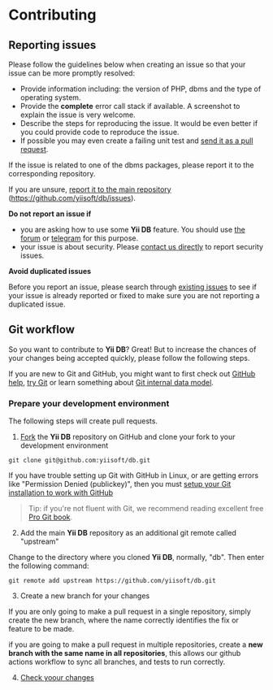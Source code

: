 # Contributing

## Reporting issues

Please follow the guidelines below when creating an issue so that your issue can be more promptly resolved:

* Provide information including: the version of PHP, dbms and the type of operating system.
* Provide the **complete** error call stack if available. A screenshot to explain the issue is very welcome.
* Describe the steps for reproducing the issue. It would be even better if you could provide code to reproduce the issue.
* If possible you may even create a failing unit test and [send it as a pull request](#git-workflow).

If the issue is related to one of the dbms packages, please report it to the corresponding repository.

If you are unsure, [report it to the main repository](https://github.com/yiisoft/db/issues/new) (<https://github.com/yiisoft/db/issues>).

**Do not report an issue if**

* you are asking how to use some **Yii DB** feature. You should use [the forum](https://forum.yiiframework.com/c/yii-3-0/63) or [telegram](https://t.me/yii3en) for this purpose.
* your issue is about security. Please [contact us directly](https://www.yiiframework.com/security/) to report security issues.

**Avoid duplicated issues**

Before you report an issue, please search through [existing issues](https://github.com/yiisoft/db/issues) to see if your issue is already reported or fixed to make sure you are not reporting a duplicated issue.


## Git workflow

So you want to contribute to **Yii DB**? Great! But to increase the chances of your changes being accepted quickly, please follow the following steps.

If you are new to Git and GitHub, you might want to first check out [GitHub help](https://help.github.com/), [try Git](https://try.github.com) or learn something about [Git internal data model](https://nfarina.com/post/9868516270/git-is-simpler).

### Prepare your development environment

The following steps will create pull requests.

1. [Fork](https://help.github.com/fork-a-repo/) the **Yii DB** repository on GitHub and clone your fork to your development environment

```
git clone git@github.com:yiisoft/db.git
```

If you have trouble setting up Git with GitHub in Linux, or are getting errors like "Permission Denied (publickey)", then you must [setup your Git installation to work with GitHub](https://help.github.com/linux-set-up-git/)

> Tip: if you're not fluent with Git, we recommend reading excellent free [Pro Git book](https://git-scm.com/book/en/v2).

2. Add the main **Yii DB** repository as an additional git remote called "upstream"

Change to the directory where you cloned **Yii DB**, normally, "db". Then enter the following command:

```
git remote add upstream https://github.com/yiisoft/db.git
```

3. Create a new branch for your changes

If you are only going to make a pull request in a single repository, simply create the new branch, where the name correctly identifies the fix or feature to be made.

if you are going to make a pull request in multiple repositories, create a **new branch with the same name in all repositories**, this allows our github actions workflow to sync all branches, and tests to run correctly.


4. [Check yoour changes](/docs/en/testing.md)
